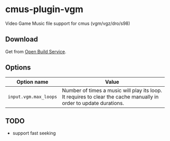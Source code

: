 # cmus-plugin-vgm
Video Game Music file support for cmus (vgm/vgz/dro/s98)

## Download

Get from [Open Build Service](https://software.opensuse.org//download.html?project=home%3Ajpcima&package=cmus-plugin-vgm).

## Options

| Option name           | Value                                                                                                             |
| ----------------------| ----------------------------------------------------------------------------------------------------------------- |
| `input.vgm.max_loops` | Number of times a music will play its loop. It requires to clear the cache manually in order to update durations. |

## TODO

- support fast seeking
